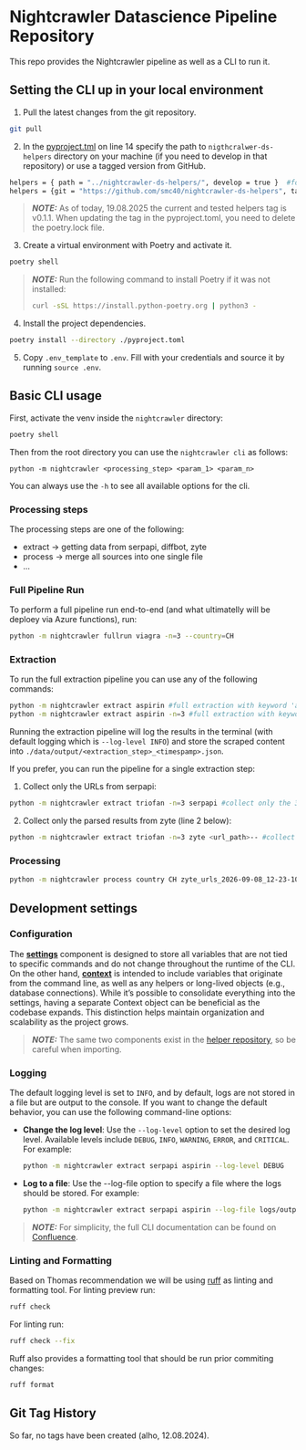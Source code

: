 # Nightcrawler Datascience Pipeline Repository

This repo provides the Nightcrawler pipeline as well as a CLI to run it.

## Setting the CLI up in your local environment

1. Pull the latest changes from the git repository.

```bash
git pull
```

2. In the [pyproject.tml](./pyproject.toml) on line 14 specify the path to `nigthcralwer-ds-helpers` directory on your machine (if you need to develop in that repository) or use a tagged version from GitHub.

```bash
helpers = { path = "../nightcrawler-ds-helpers/", develop = true }  #for using a local version of nigthcrawler-ds-helpers
helpers = {git = "https://github.com/smc40/nightcrawler-ds-helpers", tag = "v0.0.2"} #for using a tagged version from GitHub
```

> **_NOTE:_**  As of today, 19.08.2025 the current and tested helpers tag is v0.1.1. When updating the tag in the pyproject.toml, you need to delete the poetry.lock file.

3. Create a virtual environment with Poetry and activate it.

```bash
poetry shell
```

> **_NOTE:_**  Run the following command to install Poetry if it was not installed:
>```sh
>curl -sSL https://install.python-poetry.org | python3 -
>```

4. Install the project dependencies.

```bash
poetry install --directory ./pyproject.toml
```

5. Copy `.env_template` to `.env`. Fill with your credentials and source it by running `source .env`.

## Basic CLI usage
First, activate the venv inside the `nightcrawler` directory:

```bash
poetry shell
```

Then from the root directory you can use the `nightcrawler cli` as follows:
```
python -m nightcrawler <processing_step> <param_1> <param_n> 

```

You can always use the `-h` to see all available options for the cli.


### Processing steps
The processing steps are one of the following:

- extract -> getting data from serpapi, diffbot, zyte
- process -> merge all sources into one single file
- ...

### Full Pipeline Run
To perform a full pipeline run end-to-end (and what ultimatelly will be deploey via Azure functions), run:

```bash
python -m nightcrawler fullrun viagra -n=3 --country=CH
```

### Extraction
To run the full extraction pipeline you can use any of the following commands:
```bash
python -m nightcrawler extract aspirin #full extraction with keyword 'aspirin'
python -m nightcrawler extract aspirin -n=3 #full extraction with keyword 'aspirin' for the first 3 entries

```
Running the extraction pipeline will log the results in the terminal (with default logging which is `--log-level INFO`) and store the scraped content into `./data/output/<extraction_step>_<timespamp>.json`.


If you prefer, you can run the pipeline for a single extraction step:
1. Collect only the URLs from serpapi: 
```bash
python -m nightcrawler extract triofan -n=3 serpapi #collect only the 3 first URLs from serpapi for the keyword triofan
```

2. Collect only the parsed results from zyte (line 2 below):

```bash
python -m nightcrawler extract triofan -n=3 zyte <url_path>-- #collect the parsed results for keyword triofan from zyte
```
### Processing

```bash
python -m nightcrawler process country CH zyte_urls_2026-09-08_12-23-10 --log-level DEBUG
```



## Development settings
### Configuration
The  [**settings**](nightcrawler/settings.py) component is designed to store all variables that are not tied to specific commands and do not change throughout the runtime of the CLI. On the other hand, [**context**](nightcrawler/context.py) is intended to include variables that originate from the command line, as well as any helpers or long-lived objects (e.g., database connections). While it’s possible to consolidate everything into the settings, having a separate Context object can be beneficial as the codebase expands. This distinction helps maintain organization and scalability as the project grows.

> **_NOTE:_**  The same two components exist in the [helper repository](https://github.com/smc40/nightcrawler-ds-helpers), so be careful when importing.


### Logging
The default logging level is set to `INFO`, and by default, logs are not stored in a file but are output to the console. 
If you want to change the default behavior, you can use the following command-line options:

- **Change the log level**: Use the `--log-level` option to set the desired log level. Available levels include `DEBUG`, `INFO`, `WARNING`, `ERROR`, and `CRITICAL`. For example:
  ```bash
  python -m nightcrawler extract serpapi aspirin --log-level DEBUG
  ```
- **Log to a file**: Use the --log-file option to specify a file where the logs should be stored. For example:
  ```bash
  python -m nightcrawler extract serpapi aspirin --log-file logs/output.log
  ```


> **_NOTE:_**  For simplicity, the full CLI documentation can be found on [Confluence](https://swissmedic.atlassian.net/wiki/spaces/N/pages/7475365463/CLI).



### Linting and Formatting
Based on Thomas recommendation we will be using [ruff](https://docs.astral.sh/ruff/) as linting and formatting tool.
For linting preview run:
```bash
ruff check
```
For linting run:
```bash
ruff check --fix
```

Ruff also provides a formatting tool that should be run prior commiting changes:
```bash
ruff format
``` 


## Git Tag History
So far, no tags have been created (alho, 12.08.2024).